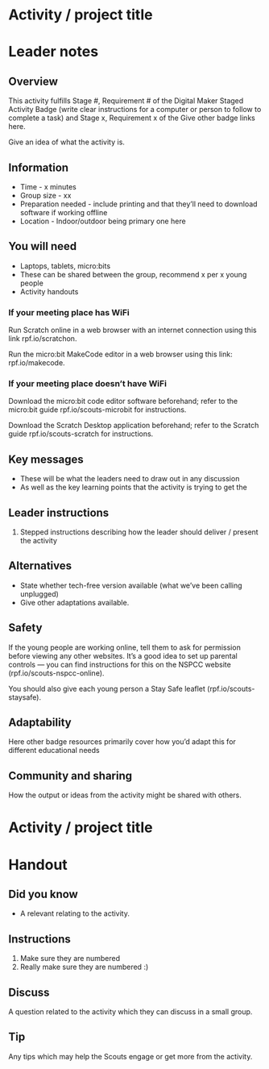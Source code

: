 # Activity / project title

# Leader notes

## Overview

This activity fulfills Stage #, Requirement # of the Digital Maker Staged Activity Badge (write clear instructions for a computer or person to follow to complete a task) and Stage x, Requirement x of the Give other badge links here. 

Give an idea of what the activity is.

## Information 

+ Time - x minutes 
+ Group size -  xx
+ Preparation needed - include printing and that they’ll need to download software if working offline 
+ Location - Indoor/outdoor being primary one here

## You will need

+ Laptops, tablets, micro:bits
+ These can be shared between the group, recommend x per x young people
+ Activity handouts

### If your meeting place has WiFi

Run Scratch online in a web browser with an internet connection using this link rpf.io/scratchon.

Run the micro:bit MakeCode editor in a web browser using this link: rpf.io/makecode.

### If your meeting place doesn’t have WiFi

Download the micro:bit code editor software beforehand; refer to the micro:bit guide rpf.io/scouts-microbit for instructions.

Download the Scratch Desktop application beforehand; refer to the Scratch guide rpf.io/scouts-scratch for instructions. 

## Key messages

+ These will be what the leaders need to draw out in any discussion
+ As well as the key learning points that the activity is trying to get the 

## Leader instructions
1. Stepped instructions describing how the leader should deliver / present the activity

## Alternatives

+ State whether tech-free version available (what we’ve been calling unplugged)
+ Give other adaptations available.

## Safety

If the young people are working online, tell them to ask for permission before viewing any other websites. It’s a good idea to set up parental controls — you can find instructions for this on the NSPCC website (rpf.io/scouts-nspcc-online).

You should also give each young person a Stay Safe leaflet (rpf.io/scouts-staysafe).

## Adaptability

Here other badge resources primarily cover how you’d adapt this for different educational needs

## Community and sharing

How the output or ideas from the activity might be shared with others. 

# Activity / project title

# Handout

## Did you know

+ A relevant relating to the activity.

## Instructions

1. Make sure they are numbered
2. Really make sure they are numbered :)

## Discuss

A question related to the activity which they can discuss in a small group.

## Tip

Any tips which may help the Scouts engage or get more from the activity.
